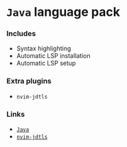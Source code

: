 # `Java` language pack

### Includes

- Syntax highlighting
- Automatic LSP installation
- Automatic LSP setup

### Extra plugins

- `nvim-jdtls`

### Links

- [`Java`](https://java.com)
- [`nvim-jdtls`](https://github.com/mfussenegger/nvim-jdtls)
